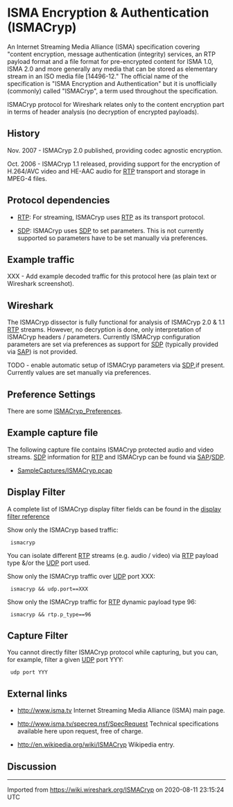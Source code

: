 # ISMA Encryption & Authentication (ISMACryp)

An Internet Streaming Media Alliance (ISMA) specification covering "content encryption, message authentication (integrity) services, an RTP payload format and a file format for pre-encrypted content for ISMA 1.0, ISMA 2.0 and more generally any media that can be stored as elementary stream in an ISO media file \[14496-12." The official name of the specification is "ISMA Encryption and Authentication" but it is unofficially (commonly) called "ISMACryp", a term used throughout the specification.

ISMACryp protocol for Wireshark relates only to the content encryption part in terms of header analysis (no decryption of encrypted payloads).

## History

Nov. 2007 - ISMACryp 2.0 published, providing codec agnostic encryption.

Oct. 2006 - ISMACryp 1.1 released, providing support for the encryption of H.264/AVC video and HE-AAC audio for [RTP](/RTP) transport and storage in MPEG-4 files.

## Protocol dependencies

  - [RTP](/RTP): For streaming, ISMACryp uses [RTP](/RTP) as its transport protocol.

  - [SDP](/SDP): ISMACryp uses [SDP](/SDP) to set parameters. This is not currently supported so parameters have to be set manually via preferences.

## Example traffic

XXX - Add example decoded traffic for this protocol here (as plain text or Wireshark screenshot).

## Wireshark

The ISMACryp dissector is fully functional for analysis of ISMACryp 2.0 & 1.1 [RTP](/RTP) streams. However, no decryption is done, only interpretation of ISMACryp headers / parameters. Currently ISMACryp configuration parameters are set via preferences as support for [SDP](/SDP) (typically provided via [SAP](/SAP)) is not provided.

TODO - enable automatic setup of ISMACryp parameters via [SDP](/SDP),if present. Currently values are set manually via preferences.

## Preference Settings

There are some [ISMACryp\_Preferences](/ISMACryp_Preferences).

## Example capture file

The following capture file contains ISMACryp protected audio and video streams. [SDP](/SDP) information for [RTP](/RTP) and ISMACryp can be found via [SAP](/SAP)/[SDP](/SDP).

  - [SampleCaptures/ISMACryp.pcap](uploads/__moin_import__/attachments/SampleCaptures/ISMACryp.pcap)

## Display Filter

A complete list of ISMACryp display filter fields can be found in the [display filter reference](http://www.wireshark.org/docs/dfref/protofirstletter/proto.html)

Show only the ISMACryp based traffic:

``` 
 ismacryp 
```

You can isolate different [RTP](/RTP) streams (e.g. audio / video) via [RTP](/RTP) payload type &/or the [UDP](/UDP) port used.

Show only the ISMACryp traffic over [UDP](/UDP) port XXX:

``` 
 ismacryp && udp.port==XXX 
```

Show only the ISMACryp traffic for [RTP](/RTP) dynamic payload type 96:

``` 
 ismacryp && rtp.p_type==96 
```

## Capture Filter

You cannot directly filter ISMACryp protocol while capturing, but you can, for example, filter a given [UDP](/UDP) port YYY:

``` 
 udp port YYY 
```

## External links

  - <http://www.isma.tv> Internet Streaming Media Alliance (ISMA) main page.

  - <http://www.isma.tv/specreq.nsf/SpecRequest> Technical specifications available here upon request, free of charge.

  - <http://en.wikipedia.org/wiki/ISMACryp> Wikipedia entry.

## Discussion

---

Imported from https://wiki.wireshark.org/ISMACryp on 2020-08-11 23:15:24 UTC
